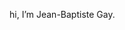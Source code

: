hi, I’m Jean-Baptiste Gay.<!---,
I’m currently learning (deep) reinforcement learning.
--->
<!---
j6baptiste/j6baptiste is a ✨ special ✨ repository because its `README.md` (this file) appears on your GitHub profile.
You can click the Preview link to take a look at your changes.
--->
